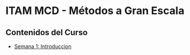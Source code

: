 # ITAM MCD - Métodos a Gran Escala

## Contenidos del Curso
- [Semana 1: Introduccion](introduccion.md)
